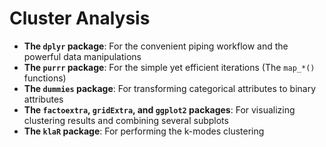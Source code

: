 # Cluster Analysis
- **The `dplyr` package**: For the convenient piping workflow and the powerful data manipulations 
- **The `purrr` package**: For the simple yet efficient iterations (The `map_*()` functions)
- **The `dummies` package**: For transforming categorical attributes to binary attributes  
- **The `factoextra`, `gridExtra`, and `ggplot2` packages**: For visualizing clustering results and combining several subplots
- **The `klaR` package**: For performing the k-modes clustering 


